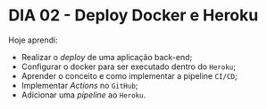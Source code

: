 # DIA 02 - Deploy Docker e Heroku

Hoje aprendi:

- Realizar o *deploy* de uma aplicação back-end;
- Configurar o docker para ser executado dentro do `Heroku`;
- Aprender o conceito e como implementar a pipeline `CI/CD`;
- Implementar *Actions* no `GitHub`;
- Adicionar uma *pipeline* ao `Heroku`.
